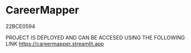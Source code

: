 # CareerMapper
22BCE0594

PROJECT IS DEPLOYED AND CAN BE ACCESED USING THE FOLLOWING LINK
https://careermapper.streamlit.app
